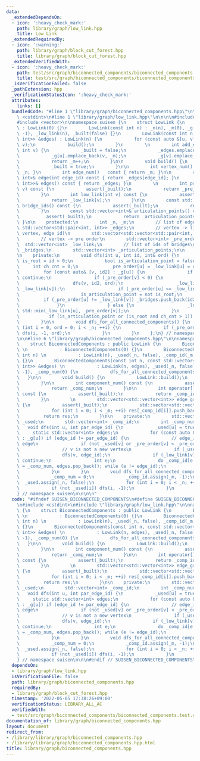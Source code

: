 ```yaml
---
data:
  _extendedDependsOn:
  - icon: ':heavy_check_mark:'
    path: library/graph/low_link.hpp
    title: Low Link
  _extendedRequiredBy:
  - icon: ':warning:'
    path: library/graph/block_cut_forest.hpp
    title: library/graph/block_cut_forest.hpp
  _extendedVerifiedWith:
  - icon: ':heavy_check_mark:'
    path: test/src/graph/biconnected_components/biconnected_components.test.cpp
    title: test/src/graph/biconnected_components/biconnected_components.test.cpp
  _isVerificationFailed: false
  _pathExtension: hpp
  _verificationStatusIcon: ':heavy_check_mark:'
  attributes:
    links: []
  bundledCode: "#line 1 \"library/graph/biconnected_components.hpp\"\n\n\n\n#include\
    \ <cstdint>\n#line 1 \"library/graph/low_link.hpp\"\n\n\n\n#include <cassert>\n\
    #include <vector>\n\nnamespace suisen {\n    struct LowLink {\n        LowLink()\
    \ : LowLink(0) {}\n        LowLink(const int n) : _n(n), _m(0), _g(n), _pre_order(n,\
    \ -1), _low_link(n), _built(false) {}\n        LowLink(const int n, const std::vector<std::pair<int,\
    \ int>> &edges) : LowLink(n) {\n            for (const auto &[u, v] : edges) add_edge(u,\
    \ v);\n            build();\n        }\n        \n        int add_edge(int u,\
    \ int v) {\n            _built = false;\n            _edges.emplace_back(u, v);\n\
    \            _g[u].emplace_back(v, _m);\n            _g[v].emplace_back(u, _m);\n\
    \            return _m++;\n        }\n\n        void build() {\n            dfs_for_all_connected_components();\n\
    \            _built = true;\n        }\n\n        int vertex_num() const { return\
    \ _n; }\n        int edge_num()   const { return _m; }\n\n        const std::pair<int,\
    \ int>& edge(int edge_id) const { return _edges[edge_id]; }\n        const std::vector<std::pair<int,\
    \ int>>& edges() const { return _edges; }\n        \n        int pre_order(int\
    \ v) const {\n            assert(_built);\n            return _pre_order[v];\n\
    \        }\n        int low_link(int v) const {\n            assert(_built);\n\
    \            return _low_link[v];\n        }\n\n        const std::vector<int>&\
    \ bridge_ids() const {\n            assert(_built);\n            return _bridges;\n\
    \        }\n        const std::vector<int>& articulation_points() const {\n  \
    \          assert(_built);\n            return _articulation_points;\n       \
    \ }\n\n    protected:\n        int _n, _m;\n        // list of edges\n       \
    \ std::vector<std::pair<int, int>> _edges;\n        // vertex -> list of (adjacent\
    \ vertex, edge id)\n        std::vector<std::vector<std::pair<int, int>>> _g;\n\
    \        // vertex -> pre order\n        std::vector<int> _pre_order;\n      \
    \  std::vector<int> _low_link;\n        // list of ids of bridges\n        std::vector<int>\
    \ _bridges;\n        std::vector<int> _articulation_points;\n\n        bool _built;\n\
    \n    private:\n        void dfs(int u, int id, int& ord) {\n            bool\
    \ is_root = id < 0;\n            bool is_articulation_point = false;\n       \
    \     int ch_cnt = 0;\n            _pre_order[u] = _low_link[u] = ord++;\n   \
    \         for (const auto& [v, id2] : _g[u]) {\n                if (id == id2)\
    \ continue;\n                if (_pre_order[v] < 0) {\n                    ++ch_cnt;\n\
    \                    dfs(v, id2, ord);\n                    _low_link[u] = std::min(_low_link[u],\
    \ _low_link[v]);\n                    if (_pre_order[u] <= _low_link[v]) {\n \
    \                       is_articulation_point = not is_root;\n               \
    \         if (_pre_order[u] != _low_link[v]) _bridges.push_back(id2);\n      \
    \              }\n                } else {\n                    _low_link[u] =\
    \ std::min(_low_link[u], _pre_order[v]);\n                }\n            }\n \
    \           if (is_articulation_point or (is_root and ch_cnt > 1)) _articulation_points.push_back(u);\n\
    \        }\n\n        void dfs_for_all_connected_components() {\n            for\
    \ (int i = 0, ord = 0; i < _n; ++i) {\n                if (_pre_order[i] < 0)\
    \ dfs(i, -1, ord);\n            }\n        }\n    };\n} // namespace suisen\n\n\
    \n\n#line 6 \"library/graph/biconnected_components.hpp\"\n\nnamespace suisen {\n\
    \    struct BiconnectedComponents : public LowLink {\n        BiconnectedComponents()\
    \ \n            : BiconnectedComponents(0) {}\n        BiconnectedComponents(const\
    \ int n) \n            : LowLink(n), _used(_n, false), _comp_id(_m, -1), _comp_num(0)\
    \ {}\n        BiconnectedComponents(const int n, const std::vector<std::pair<int,\
    \ int>> &edges) \n            : LowLink(n, edges), _used(_n, false), _comp_id(_m,\
    \ -1), _comp_num(0) {\n            dfs_for_all_connected_components();\n     \
    \   }\n\n        void build() {\n            LowLink::build();\n            dfs_for_all_connected_components();\n\
    \        }\n\n        int component_num() const {\n            assert(_built);\n\
    \            return _comp_num;\n        }\n\n        int operator[](int edge_id)\
    \ const {\n            assert(_built);\n            return _comp_id[edge_id];\n\
    \        }\n        \n        std::vector<std::vector<int>> edge_groups() const\
    \ {\n            assert(_built);\n            std::vector<std::vector<int>> res(component_num());\n\
    \            for (int i = 0; i < _m; ++i) res[_comp_id[i]].push_back(i);\n   \
    \         return res;\n        }\n\n    private:\n        std::vector<int8_t>\
    \ _used;\n        std::vector<int> _comp_id;\n        int _comp_num;\n\n     \
    \   void dfs(int u, int par_edge_id) {\n            _used[u] = true;\n       \
    \     static std::vector<int> edges;\n            for (const auto &[v, edge_id]\
    \ : _g[u]) if (edge_id != par_edge_id) {\n                // edge_id is a new\
    \ edge\n                if (not _used[v] or _pre_order[v] < _pre_order[u]) edges.push_back(edge_id);\n\
    \                // v is not a new vertex\n                if (_used[v]) continue;\n\
    \                dfs(v, edge_id);\n                if (_low_link[v] < _pre_order[u])\
    \ continue;\n                int e;\n                do _comp_id[e = edges.back()]\
    \ = _comp_num, edges.pop_back(); while (e != edge_id);\n                _comp_num++;\n\
    \            }\n        }\n        void dfs_for_all_connected_components() {\n\
    \            _comp_num = 0;\n            _comp_id.assign(_m, -1);\n          \
    \  _used.assign(_n, false);\n            for (int i = 0; i < _n; ++i) {\n    \
    \            if (not _used[i]) dfs(i, -1);\n            }\n        }\n    };\n\
    } // namespace suisen\n\n\n\n"
  code: "#ifndef SUISEN_BICONNECTED_COMPONENTS\n#define SUISEN_BICONNECTED_COMPONENTS\n\
    \n#include <cstdint>\n#include \"library/graph/low_link.hpp\"\n\nnamespace suisen\
    \ {\n    struct BiconnectedComponents : public LowLink {\n        BiconnectedComponents()\
    \ \n            : BiconnectedComponents(0) {}\n        BiconnectedComponents(const\
    \ int n) \n            : LowLink(n), _used(_n, false), _comp_id(_m, -1), _comp_num(0)\
    \ {}\n        BiconnectedComponents(const int n, const std::vector<std::pair<int,\
    \ int>> &edges) \n            : LowLink(n, edges), _used(_n, false), _comp_id(_m,\
    \ -1), _comp_num(0) {\n            dfs_for_all_connected_components();\n     \
    \   }\n\n        void build() {\n            LowLink::build();\n            dfs_for_all_connected_components();\n\
    \        }\n\n        int component_num() const {\n            assert(_built);\n\
    \            return _comp_num;\n        }\n\n        int operator[](int edge_id)\
    \ const {\n            assert(_built);\n            return _comp_id[edge_id];\n\
    \        }\n        \n        std::vector<std::vector<int>> edge_groups() const\
    \ {\n            assert(_built);\n            std::vector<std::vector<int>> res(component_num());\n\
    \            for (int i = 0; i < _m; ++i) res[_comp_id[i]].push_back(i);\n   \
    \         return res;\n        }\n\n    private:\n        std::vector<int8_t>\
    \ _used;\n        std::vector<int> _comp_id;\n        int _comp_num;\n\n     \
    \   void dfs(int u, int par_edge_id) {\n            _used[u] = true;\n       \
    \     static std::vector<int> edges;\n            for (const auto &[v, edge_id]\
    \ : _g[u]) if (edge_id != par_edge_id) {\n                // edge_id is a new\
    \ edge\n                if (not _used[v] or _pre_order[v] < _pre_order[u]) edges.push_back(edge_id);\n\
    \                // v is not a new vertex\n                if (_used[v]) continue;\n\
    \                dfs(v, edge_id);\n                if (_low_link[v] < _pre_order[u])\
    \ continue;\n                int e;\n                do _comp_id[e = edges.back()]\
    \ = _comp_num, edges.pop_back(); while (e != edge_id);\n                _comp_num++;\n\
    \            }\n        }\n        void dfs_for_all_connected_components() {\n\
    \            _comp_num = 0;\n            _comp_id.assign(_m, -1);\n          \
    \  _used.assign(_n, false);\n            for (int i = 0; i < _n; ++i) {\n    \
    \            if (not _used[i]) dfs(i, -1);\n            }\n        }\n    };\n\
    } // namespace suisen\n\n\n#endif // SUISEN_BICONNECTED_COMPONENTS\n"
  dependsOn:
  - library/graph/low_link.hpp
  isVerificationFile: false
  path: library/graph/biconnected_components.hpp
  requiredBy:
  - library/graph/block_cut_forest.hpp
  timestamp: '2022-05-05 17:38:26+09:00'
  verificationStatus: LIBRARY_ALL_AC
  verifiedWith:
  - test/src/graph/biconnected_components/biconnected_components.test.cpp
documentation_of: library/graph/biconnected_components.hpp
layout: document
redirect_from:
- /library/library/graph/biconnected_components.hpp
- /library/library/graph/biconnected_components.hpp.html
title: library/graph/biconnected_components.hpp
---
```

